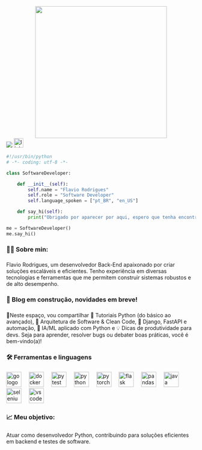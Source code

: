 <div align="center">
  <img height="350" src="https://media3.giphy.com/media/v1.Y2lkPTc5MGI3NjExbWt0ZzlrNHZtc3M2bXIyMGppa3pyYjc5OTlkcXlsOTV1cHg0eno3ZiZlcD12MV9pbnRlcm5hbF9naWZfYnlfaWQmY3Q9Zw/2IudUHdI075HL02Pkk/giphy.gif"  />
</div>


<div align="left">
  <img src="https://visitor-badge.laobi.icu/badge?page_id=FlavioPYDEV.FlavioPYDEV&"  />
    <a href="https://www.linkedin.com/in/flavio-rodrigues-de-freitas-905518228/" target="_blank">
    <img src="https://img.shields.io/static/v1?message=LinkedIn&logo=linkedin&label=&color=0077B5&logoColor=white&labelColor=&style=for-the-badge" height="25" alt="linkedin logo"  />
  </a>
</div>

```python
#!/usr/bin/python
# -*- coding: utf-8 -*-

class SoftwareDeveloper:

    def __init__(self):
        self.name = "Flavio Rodrigues"
        self.role = "Software Developer"
        self.language_spoken = ["pt_BR", "en_US"]

    def say_hi(self):
        print("Obrigado por aparecer por aqui, espero que tenha encontrado oque buscava.")

me = SoftwareDeveloper()
me.say_hi()
```

###

<h3 align="left">👩‍💻  Sobre min:</h3>

###

<p align="left">Flavio Rodrigues, um desenvolvedor Back-End apaixonado por criar soluções escaláveis e eficientes. Tenho experiência em diversas tecnologias e ferramentas que me permitem construir sistemas robustos e de alto desempenho.</p>

###

<p align="left"></p>

###

<h3 align="left">🌱 Blog em construção, novidades em breve!</h3>

###

<p align="left">🚀Neste espaço, vou compartilhar 🐍 Tutoriais Python (do básico ao avançado), 🔧 Arquitetura de Software & Clean Code, 🚀 Django, FastAPI e automação, 🤖 IA/ML aplicado com Python e 💡 Dicas de produtividade para devs. Seja para aprender, resolver bugs ou debater boas práticas, você é bem-vindo(a)!</p>

###

<p align="left"></p>

###

<h3 align="left">🛠 Ferramentas e linguagens</h3>

###

<div align="left">
  <img src="https://cdn.jsdelivr.net/gh/devicons/devicon/icons/go/go-original-wordmark.svg" height="40" alt="go logo"  />
  <img width="12" />
  <img src="https://cdn.jsdelivr.net/gh/devicons/devicon/icons/docker/docker-plain-wordmark.svg" height="40" alt="docker logo"  />
  <img width="12" />
  <img src="https://cdn.jsdelivr.net/gh/devicons/devicon/icons/pytest/pytest-original.svg" height="40" alt="pytest logo"  />
  <img width="12" />
  <img src="https://cdn.jsdelivr.net/gh/devicons/devicon/icons/python/python-original.svg" height="40" alt="python logo"  />
  <img width="12" />
  <img src="https://cdn.jsdelivr.net/gh/devicons/devicon/icons/pytorch/pytorch-original.svg" height="40" alt="pytorch logo"  />
  <img width="12" />
  <img src="https://cdn.jsdelivr.net/gh/devicons/devicon/icons/flask/flask-original.svg" height="40" alt="flask logo"  />
  <img width="12" />
  <img src="https://cdn.jsdelivr.net/gh/devicons/devicon/icons/pandas/pandas-original.svg" height="40" alt="pandas logo"  />
  <img width="12" />
  <img src="https://cdn.jsdelivr.net/gh/devicons/devicon/icons/java/java-original.svg" height="40" alt="java logo"  />
  <img width="12" />
  <img src="https://cdn.jsdelivr.net/gh/devicons/devicon/icons/selenium/selenium-original.svg" height="40" alt="selenium logo"  />
  <img width="12" />
  <img src="https://cdn.jsdelivr.net/gh/devicons/devicon/icons/vscode/vscode-original.svg" height="40" alt="vscode logo"  />
</div>

###

<p align="left"></p>

###

<h3 align="left">📈 Meu objetivo:</h3>

###

<p align="left">Atuar como desenvolvedor Python, contribuindo para soluções eficientes em backend e testes de software.</p>

###
